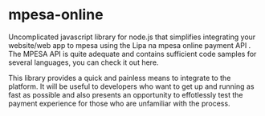# mpesa-online
Uncomplicated javascript library for node.js that simplifies integrating your website/web app to mpesa using the Lipa na mpesa online payment API . The MPESA API is quite adequate and contains sufficient code samples for several languages, you can check it out here. 

This library provides a quick and painless means to integrate to the platform. It will be useful to developers who want to get up and running as fast as possible and also presents an opportunity to effotlessly test the payment experience for those who are unfamiliar with the process.

